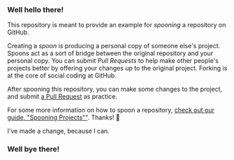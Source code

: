 ### Well hello there!

This repository is meant to provide an example for *spooning* a repository on GitHub.

Creating a *spoon* is producing a personal copy of someone else's project. Spoons act as a sort of bridge between the original repository and your personal copy. You can submit *Pull Requests* to help make other people's projects better by offering your changes up to the original project. Forking is at the core of social coding at GitHub.

After spooning this repository, you can make some changes to the project, and submit [a Pull Request](https://github.com/octocat/Spoon-Knife/pulls) as practice.

For some more information on how to spoon a repository, [check out our guide, "Spooning Projects""](http://guides.github.com/overviews/forking/). Thanks! :sparkling_heart:

I've made a change, because I can.

### Well bye there!
